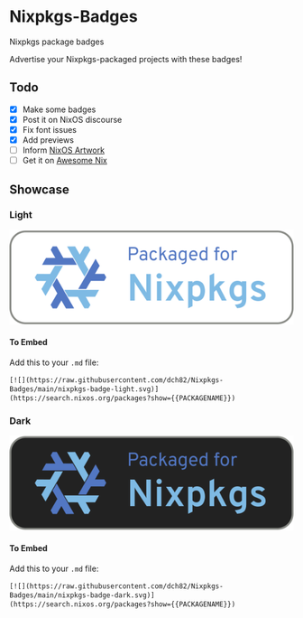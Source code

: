 # Nixpkgs-Badges
Nixpkgs package badges

Advertise your Nixpkgs-packaged projects with these badges!

## Todo
- [x] Make some badges
- [x] Post it on NixOS discourse
- [x] Fix font issues
- [x] Add previews
- [ ] Inform [NixOS Artwork](https://github.com/NixOS/nixos-artwork/)
- [ ] Get it on [Awesome Nix](https://github.com/nix-community/awesome-nix/)

## Showcase
### Light
[![](https://raw.githubusercontent.com/dch82/Nixpkgs-Badges/main/nixpkgs-badge-light.svg)](https://search.nixos.org/)

#### To Embed
Add this to your `.md` file:
```
[![](https://raw.githubusercontent.com/dch82/Nixpkgs-Badges/main/nixpkgs-badge-light.svg)](https://search.nixos.org/packages?show={{PACKAGENAME}})
```

### Dark
[![](https://raw.githubusercontent.com/dch82/Nixpkgs-Badges/main/nixpkgs-badge-dark.svg)](https://search.nixos.org/)

#### To Embed
Add this to your `.md` file:
```
[![](https://raw.githubusercontent.com/dch82/Nixpkgs-Badges/main/nixpkgs-badge-dark.svg)](https://search.nixos.org/packages?show={{PACKAGENAME}})
```

